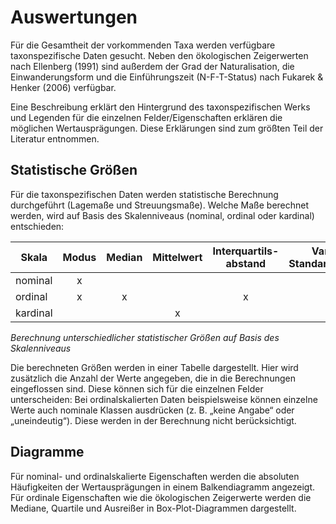 # Auswertungen

Für die Gesamtheit der vorkommenden Taxa werden verfügbare taxonspezifische Daten gesucht. Neben den ökologischen Zeigerwerten nach Ellenberg (1991) sind außerdem der Grad der Naturalisation, die Einwanderungsform und die Einführungszeit (N-F-T-Status) nach Fukarek & Henker (2006) verfügbar.

Eine Beschreibung erklärt den Hintergrund des taxonspezifischen Werks und Legenden für die einzelnen Felder/Eigenschaften erklären die möglichen Wertausprägungen. Diese Erklärungen sind zum größten Teil der Literatur entnommen.

## Statistische Größen

Für die taxonspezifischen Daten werden statistische Berechnung durchgeführt (Lagemaße und Streuungsmaße). Welche Maße berechnet werden, wird auf Basis des Skalenniveaus (nominal, ordinal oder kardinal) entschieden:

| Skala    | Modus | Median | Mittelwert | Interquartils-abstand | Varianz und Standardabweichung |
| -------- | :---: | :----: | :--------: | :-------------------: | :----------------------------: |
| nominal  |   x   |        |            |                       |                                |
| ordinal  |   x   |   x    |            |           x           |                                |
| kardinal |       |        |     x      |                       |               x                |

_Berechnung unterschiedlicher statistischer Größen auf Basis des
Skalenniveaus_

Die berechneten Größen werden in einer Tabelle dargestellt. Hier wird zusätzlich die Anzahl der Werte angegeben, die in die Berechnungen eingeflossen sind. Diese können sich für die einzelnen Felder unterscheiden: Bei ordinalskalierten Daten beispielsweise können einzelne Werte auch nominale Klassen ausdrücken (z. B. „keine Angabe“ oder „uneindeutig“). Diese werden in der Berechnung nicht berücksichtigt.

## Diagramme

Für nominal- und ordinalskalierte Eigenschaften werden die absoluten Häufigkeiten der Wertausprägungen in einem Balkendiagramm angezeigt. Für ordinale Eigenschaften wie die ökologischen Zeigerwerte werden die Mediane, Quartile und Ausreißer in Box-Plot-Diagrammen dargestellt.
